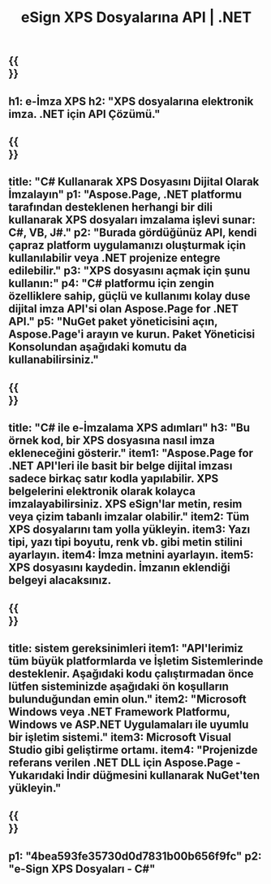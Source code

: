 ﻿---
translation: true
template: /_templates/_signature-child-net.md
title: eSign XPS Dosyalarına API | .NET
url: /net/signature/xps/
aliases: /net/signature/
description: ".NET Framework Platformu, Windows ve ASP.NET Uygulamalarında XPS belgelerini e-İmzalamak için C# kaynak kodu. XPS İmza işlevi için basit API'ler."
informat: XPS
---

{{<section banner>}}
---
h1: e-İmza XPS
h2: "XPS dosyalarına elektronik imza. .NET için API Çözümü."
---

{{<section overview>}}
---
title: "C# Kullanarak XPS Dosyasını Dijital Olarak İmzalayın"
p1: "Aspose.Page, .NET platformu tarafından desteklenen herhangi bir dili kullanarak XPS dosyaları imzalama işlevi sunar: C#, VB, J#."
p2: "Burada gördüğünüz API, kendi çapraz platform uygulamanızı oluşturmak için kullanılabilir veya .NET projenize entegre edilebilir."
p3: "XPS dosyasını açmak için şunu kullanın:"
p4: "C# platformu için zengin özelliklere sahip, güçlü ve kullanımı kolay duse dijital imza API'si olan Aspose.Page for .NET API."
p5: "NuGet paket yöneticisini açın, Aspose.Page'i arayın ve kurun. Paket Yöneticisi Konsolundan aşağıdaki komutu da kullanabilirsiniz."
---

{{<section feature1>}}
---
title: "C# ile e-İmzalama XPS adımları"
h3: "Bu örnek kod, bir XPS dosyasına nasıl imza ekleneceğini gösterir."
item1: "Aspose.Page for .NET API'leri ile basit bir belge dijital imzası sadece birkaç satır kodla yapılabilir. XPS belgelerini elektronik olarak kolayca imzalayabilirsiniz. XPS eSign'lar metin, resim veya çizim tabanlı imzalar olabilir."
item2: Tüm XPS dosyalarını tam yolla yükleyin.
item3: Yazı tipi, yazı tipi boyutu, renk vb. gibi metin stilini ayarlayın.
item4: İmza metnini ayarlayın.
item5: XPS dosyasını kaydedin. İmzanın eklendiği belgeyi alacaksınız.
---

{{<section feature2>}}
---
title: sistem gereksinimleri
item1: "API'lerimiz tüm büyük platformlarda ve İşletim Sistemlerinde desteklenir. Aşağıdaki kodu çalıştırmadan önce lütfen sisteminizde aşağıdaki ön koşulların bulunduğundan emin olun."
item2: "Microsoft Windows veya .NET Framework Platformu, Windows ve ASP.NET Uygulamaları ile uyumlu bir işletim sistemi."
item3: Microsoft Visual Studio gibi geliştirme ortamı.
item4: "Projenizde referans verilen .NET DLL için Aspose.Page - Yukarıdaki İndir düğmesini kullanarak NuGet'ten yükleyin."
---

{{<section gist>}}
---
p1: "4bea593fe35730d0d7831b00b656f9fc"
p2: "e-Sign XPS Dosyaları - C#"
--- 
